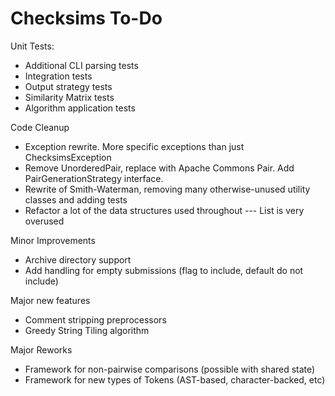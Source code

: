 Checksims To-Do
===============

Unit Tests:
- Additional CLI parsing tests
- Integration tests
- Output strategy tests
- Similarity Matrix tests
- Algorithm application tests

Code Cleanup
- Exception rewrite. More specific exceptions than just ChecksimsException
- Remove UnorderedPair, replace with Apache Commons Pair. Add PairGenerationStrategy interface.
- Rewrite of Smith-Waterman, removing many otherwise-unused utility classes and adding tests
- Refactor a lot of the data structures used throughout --- List is very overused

Minor Improvements
- Archive directory support
- Add handling for empty submissions (flag to include, default do not include)

Major new features
- Comment stripping preprocessors
- Greedy String Tiling algorithm

Major Reworks
- Framework for non-pairwise comparisons (possible with shared state)
- Framework for new types of Tokens (AST-based, character-backed, etc)
